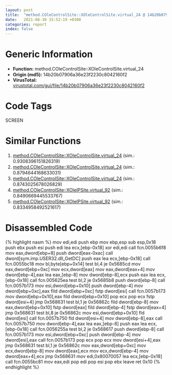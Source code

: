 ```yaml
---
layout: post
title:  "method.COleControlSite꞉꞉XOleControlSite.virtual_24 @ 14b20b07906a36e23f2230c8042160f2"
date:   2021-08-30 15:52:19 +0300
categories: report
index: false
---
```


# Generic Information
- **Function:** method.COleControlSite꞉꞉XOleControlSite.virtual\_24
- **Origin (md5):** 14b20b07906a36e23f2230c8042160f2
- **VirusTotal:** [virustotal.com/gui/file/14b20b07906a36e23f2230c8042160f2][virustotal_ref]

# Code Tags
<span class="tag" id="SCREEN">SCREEN</span>


# Similar Functions

1. [method.COleControlSite꞉꞉XOleControlSite.virtual\_24][similar_1_ref] (sim.: 0.9308396151826319)
2. [method.COleControlSite꞉꞉XOleControlSite.virtual\_24][similar_2_ref] (sim.: 0.8794644168633031)
3. [method.COleControlSite꞉꞉XOleControlSite.virtual\_24][similar_3_ref] (sim.: 0.8743025678026829)
4. [method.COleControlSite꞉꞉XOleIPSite.virtual\_92][similar_4_ref] (sim.: 0.8490669445533767)
5. [method.COleControlSite꞉꞉XOleIPSite.virtual\_92][similar_5_ref] (sim.: 0.8334958492521617)


# Disassembled Code

{% highlight nasm %}
mov edi,edi
push ebp
mov ebp,esp
sub esp,0x18
push ebx
push esi
push edi
lea ecx,[ebp-0x18]
xor edi,edi
call fcn.0055b6f8
mov eax,dword[ebp+8]
push dword[eax-0xac]
call dword[sym.imp.USER32.dll_GetDC]
push eax
lea ecx,[ebp-0x18]
call fcn.0055bc18
mov bl,byte[ebp+0x14]
test bl,4
je 0x5685cd
mov eax,dword[ebp+0xc]
mov ecx,dword[eax]
mov eax,dword[eax+4]
mov dword[ebp-4],eax
lea eax,[ebp-8]
mov dword[ebp-8],ecx
push eax
lea ecx,[ebp-0x18]
call fcn.005625ea
test bl,2
je 0x5685b8
push dword[ebp-8]
call fcn.0057b173
mov esi,dword[ebp+0x10]
push dword[ebp-4]
mov dword[ebp+0xc],eax
fild dword[ebp+0xc]
fstp dword[esi]
call fcn.0057b173
mov dword[ebp+0x10],eax
fild dword[ebp+0x10]
pop ecx
pop ecx
fstp dword[esi+4]
jmp 0x568631
test bl,1
je 0x56862c
fild dword[ebp-8]
mov eax,dword[ebp+0x10]
fstp dword[eax]
fild dword[ebp-4]
fstp dword[eax+4]
jmp 0x568631
test bl,8
je 0x56862c
mov esi,dword[ebp+0x10]
fld dword[esi]
call fcn.0057b750
fld dword[esi+4]
mov dword[ebp-8],eax
call fcn.0057b750
mov dword[ebp-4],eax
lea eax,[ebp-8]
push eax
lea ecx,[ebp-0x18]
call fcn.0056255a
test bl,2
je 0x568617
push dword[ebp-8]
call fcn.0057b173
mov esi,dword[ebp+0xc]
push dword[ebp-4]
mov dword[esi],eax
call fcn.0057b173
pop ecx
pop ecx
mov dword[esi+4],eax
jmp 0x568631
test bl,1
je 0x56862c
mov eax,dword[ebp+0xc]
mov ecx,dword[ebp-8]
mov dword[eax],ecx
mov ecx,dword[ebp-4]
mov dword[eax+4],ecx
jmp 0x568631
mov edi,0x80070057
lea ecx,[ebp-0x18]
call fcn.0055bc81
mov eax,edi
pop edi
pop esi
pop ebx
leave 
ret 0x10
{% endhighlight %}


[similar_1_ref]: /report/method.COleControlSite꞉꞉XOleControlSite.virtual_24@c60344b51fa39a329b92557d24ff7670
[similar_2_ref]: /report/method.COleControlSite꞉꞉XOleControlSite.virtual_24@a1c6b07868a0eea8f4ee5a872aa71909
[similar_3_ref]: /report/method.COleControlSite꞉꞉XOleControlSite.virtual_24@9c2b894b84f59672d8be2e984066f76f
[similar_4_ref]: /report/method.COleControlSite꞉꞉XOleIPSite.virtual_92@14b20b07906a36e23f2230c8042160f2
[similar_5_ref]: /report/method.COleControlSite꞉꞉XOleIPSite.virtual_92@c60344b51fa39a329b92557d24ff7670
[virustotal_ref]: https://www.virustotal.com/gui/file/14b20b07906a36e23f2230c8042160f2